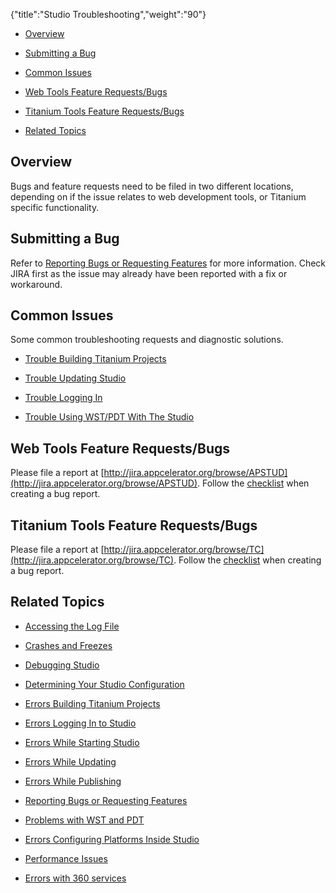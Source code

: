 {"title":"Studio Troubleshooting","weight":"90"} 

*   [Overview](#Overview)
    
*   [Submitting a Bug](#SubmittingaBug)
    
*   [Common Issues](#CommonIssues)
    
*   [Web Tools Feature Requests/Bugs](#WebToolsFeatureRequests/Bugs)
    
*   [Titanium Tools Feature Requests/Bugs](#TitaniumToolsFeatureRequests/Bugs)
    
*   [Related Topics](#RelatedTopics)
    

## Overview

Bugs and feature requests need to be filed in two different locations, depending on if the issue relates to web development tools, or Titanium specific functionality.

## Submitting a Bug

Refer to [Reporting Bugs or Requesting Features](/docs/appc/Axway_Appcelerator_Studio/Axway_Appcelerator_Studio_Guide/Studio_Troubleshooting/Reporting_Bugs_or_Requesting_Features/) for more information. Check JIRA first as the issue may already have been reported with a fix or workaround.

## Common Issues

Some common troubleshooting requests and diagnostic solutions.

*   [Trouble Building Titanium Projects](/docs/appc/Axway_Appcelerator_Studio/Axway_Appcelerator_Studio_Guide/Studio_Troubleshooting/Errors_Building_Titanium_Projects/)
    
*   [Trouble Updating Studio](/docs/appc/Axway_Appcelerator_Studio/Axway_Appcelerator_Studio_Guide/Studio_Troubleshooting/Errors_While_Updating/)
    
*   [Trouble Logging In](/docs/appc/Axway_Appcelerator_Studio/Axway_Appcelerator_Studio_Guide/Studio_Troubleshooting/Errors_Logging_In_to_Studio/)
    
*   [Trouble Using WST/PDT With The Studio](/docs/appc/Axway_Appcelerator_Studio/Axway_Appcelerator_Studio_Guide/Studio_Troubleshooting/Problems_with_WST_and_PDT/)
    

## Web Tools Feature Requests/Bugs

Please file a report at [http://jira.appcelerator.org/browse/APSTUD](http://jira.appcelerator.org/browse/APSTUD). Follow the [checklist](/docs/appc/Axway_Appcelerator_Studio/Axway_Appcelerator_Studio_Guide/Studio_Troubleshooting/Reporting_Bugs_or_Requesting_Features/) when creating a bug report.

## Titanium Tools Feature Requests/Bugs

Please file a report at [http://jira.appcelerator.org/browse/TC](http://jira.appcelerator.org/browse/TC). Follow the [checklist](/docs/appc/Axway_Appcelerator_Studio/Axway_Appcelerator_Studio_Guide/Studio_Troubleshooting/Reporting_Bugs_or_Requesting_Features/) when creating a bug report.

## Related Topics

*   [Accessing the Log File](/docs/appc/Axway_Appcelerator_Studio/Axway_Appcelerator_Studio_Guide/Studio_Troubleshooting/Accessing_the_Log_File/)
    
*   [Crashes and Freezes](/docs/appc/Axway_Appcelerator_Studio/Axway_Appcelerator_Studio_Guide/Studio_Troubleshooting/Crashes_and_Freezes/)
    
*   [Debugging Studio](/docs/appc/Axway_Appcelerator_Studio/Axway_Appcelerator_Studio_Guide/Studio_Troubleshooting/Debugging_Studio/)
    
*   [Determining Your Studio Configuration](/docs/appc/Axway_Appcelerator_Studio/Axway_Appcelerator_Studio_Guide/Studio_Troubleshooting/Determining_Your_Studio_Configuration/)
    
*   [Errors Building Titanium Projects](/docs/appc/Axway_Appcelerator_Studio/Axway_Appcelerator_Studio_Guide/Studio_Troubleshooting/Errors_Building_Titanium_Projects/)
    
*   [Errors Logging In to Studio](/docs/appc/Axway_Appcelerator_Studio/Axway_Appcelerator_Studio_Guide/Studio_Troubleshooting/Errors_Logging_In_to_Studio/)
    
*   [Errors While Starting Studio](/docs/appc/Axway_Appcelerator_Studio/Axway_Appcelerator_Studio_Guide/Studio_Troubleshooting/Errors_While_Starting_Studio/)
    
*   [Errors While Updating](/docs/appc/Axway_Appcelerator_Studio/Axway_Appcelerator_Studio_Guide/Studio_Troubleshooting/Errors_While_Updating/)
    
*   [Errors While Publishing](/docs/appc/Axway_Appcelerator_Studio/Axway_Appcelerator_Studio_Guide/Studio_Troubleshooting/Errors_While_Publishing/)
    
*   [Reporting Bugs or Requesting Features](/docs/appc/Axway_Appcelerator_Studio/Axway_Appcelerator_Studio_Guide/Studio_Troubleshooting/Reporting_Bugs_or_Requesting_Features/)
    
*   [Problems with WST and PDT](/docs/appc/Axway_Appcelerator_Studio/Axway_Appcelerator_Studio_Guide/Studio_Troubleshooting/Problems_with_WST_and_PDT/)
    
*   [Errors Configuring Platforms Inside Studio](/docs/appc/Axway_Appcelerator_Studio/Axway_Appcelerator_Studio_Guide/Studio_Troubleshooting/Errors_Configuring_Platforms_Inside_Studio/)
    
*   [Performance Issues](/docs/appc/Axway_Appcelerator_Studio/Axway_Appcelerator_Studio_Guide/Studio_Troubleshooting/Performance_Issues/)
    
*   [Errors with 360 services](/docs/appc/Axway_Appcelerator_Studio/Axway_Appcelerator_Studio_Guide/Studio_Troubleshooting/Errors_with_360_services/)